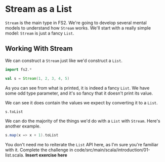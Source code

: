 # Stream as a List

`Stream` is the main type in FS2. We're going to develop several mental models to understand how `Stream` works. We'll start with a really simple model: `Stream` is just a fancy `List`.


## Working With Stream

We can construct a `Stream` just like we'd construct a `List`.

```scala mdoc
import fs2.*

val s = Stream(1, 2, 3, 4, 5)
```

As you can see from what is printed, it is indeed a fancy `List`.
We have some odd type parameter, and it's so fancy that it doesn't print its value.

We can see it does contain the values we expect by converting it to a `List`.

```scala mdoc
s.toList
```

We can do the majority of the things we'd do with a `List` with `Stream`.
Here's another example.

```scala mdoc
s.map(x => x + 1).toList
```

You don't need me to reiterate the `List` API here, as I'm sure you're familiar with it.
Complete the challenge in code/src/main/scala/introduction/01-list.scala.
**Insert exercise here**

